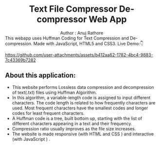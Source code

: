  
<div align ="center">
<h1> Text File Compressor De-compressor Web App</h1>
  Author : Anuj Rathore
</div>
This webapp uses Huffman Coding for Text Compression and De-compression.
Made with JavaScript, HTML5 and CSS3.
Live Demo:👇


https://github.com/user-attachments/assets/b412aa62-1782-4bc4-9883-7c43369b7282


## About this application:

* This website performs Lossless data compression and decompression of text(.txt) files using Huffman Algorithm.
* In this algorithm, a variable-length code is assigned to input different characters. The code length is related to how frequently characters are used. Most frequent characters have the smallest codes and longer codes for least frequent characters.
* A Huffman code is a tree, built bottom up, starting with the list of different characters appearing in a text and their frequency. 
* Compression ratio usually improves as the file size increases.
* The website is made responsive (with HTML and CSS ) and interactive (with JavaScript ) .
  
